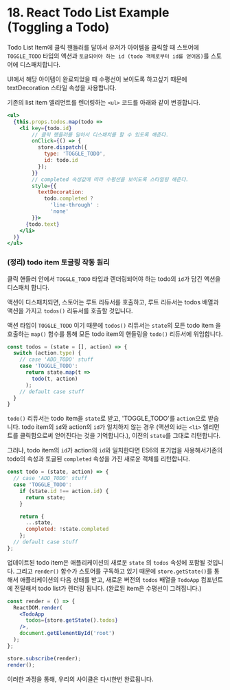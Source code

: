 # 18. React Todo List Example (Toggling a Todo)

Todo List Item에 클릭 핸들러를 달아서 유저가 아이템을 클릭할 때 스토어에 `TOGGLE_TODO` 타입의 액션과 `토글되어야 하는 id (todo 객체로부터 id를 얻어옴)`를 스토어에 디스패치합니다.

UI에서 해당 아이템이 완료되었을 때 수평선이 보이도록 하고싶기 때문에 textDecoration 스타일 속성을 사용합니다.

기존의 list item 엘리먼트를 렌더링하는 `<ul>` 코드를 아래와 같이 변경합니다.

```jsx
<ul>
  {this.props.todos.map(todo =>
    <li key={todo.id}
		// 클릭 핸들러를 달아서 디스패치를 할 수 있도록 해준다.
        onClick={() => {
          store.dispatch({
            type: 'TOGGLE_TODO',
            id: todo.id
          });
        }}
        // completed 속성값에 따라 수평선을 보이도록 스타일링 해준다.
        style={{
          textDecoration:
            todo.completed ?
              'line-through' :
              'none'
        }}>
      {todo.text}
    </li>
  )}
</ul>
```



### (정리) todo item 토글링 작동 원리

클릭 핸들러 안에서 `TOGGLE_TODO` 타입과 렌더링되어야 하는 todo의 `id`가 담긴 액션을 디스패치 합니다.

액션이 디스패치되면, 스토어는 루트 리듀서를 호출하고, 루트 리듀서는 todos 배열과 액션을 가지고  `todos()` 리듀서를 호출할 것입니다.

액션 타입이 `TOGGLE_TODO` 이기 때문에 `todos()` 리듀서는 `state`의 모든 todo item 을 호출하는 `map()` 함수를 통해 모든 todo item의 핸들링을 `todo()` 리듀서에 위임합니다.

```js
const todos = (state = [], action) => {
  switch (action.type) {
    // case 'ADD_TODO' stuff
    case 'TOGGLE_TODO':
      return state.map(t =>
        todo(t, action)
      );
    // default case stuff
  }
}
```

`todo()` 리듀서는 todo item을 `state`로 받고, 'TOGGLE_TODO'를 `action`으로 받습니다. todo item의 `id`와 action의 `id`가 일치하지 않는 경우 (액션의 id는 `<li>` 엘리먼트를 클릭함으로써 얻어진다는 것을 기억합니다.), 이전의 `state`를 그대로 리턴합니다. 

그러나, todo item의 `id`가 action의 `id`와 일치한다면 ES6의 표기법을 사용해서기존의 todo의 속성과 토글된 `completed` 속성을 가진 새로운 객체를 리턴합니다.

```js
const todo = (state, action) => {
  // case 'ADD_TODO' stuff
  case 'TOGGLE_TODO':
    if (state.id !== action.id) {
      return state;
    }

    return {
      ...state,
      completed: !state.completed
    };
  // default case stuff
};
```

업데이트된 todo item은 애플리케이션의 새로운 `state` 의 `todos` 속성에 포함될 것입니다. 그리고 `render()` 함수가 스토어를 구독하고 있기 때문에 `store.getState()`를 통해서 애플리케이션의 다음 상태를 받고, 새로운 버전의 `todos` 배열을 `TodoApp` 컴포넌트에 전달해서 todo list가 렌더링 됩니다. (완료된 item은 수평선이 그려집니다.)

```jsx
const render = () => {
  ReactDOM.render(
    <TodoApp
      todos={store.getState().todos}
    />,
    document.getElementById('root')
  );
};

store.subscribe(render);
render();
```

이러한 과정을 통해, 우리의 사이클은 다시한번 완료됩니다.